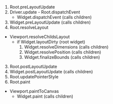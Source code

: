 1. Root.preLayoutUpdate
  1. Driver.update
    - Root.dispatchEvent
      - Widget.dispatchEvent (calls children)
  2. Widget.preLayoutUpdate (calls children)
2. Root.resolveLayout
  - Viewport.resolveChildsLayout
    - if Widget.layoutDirty (root widget)
      1. Widget.resolveDimensions (calls children)
      2. Widget.resolvePosition (calls children)
      3. Widget.finalizeBounds (calls children)
3. Root.postLayoutUpdate
  1. Widget.postLayoutUpdate (calls children)
  2. Root.updatePointerStyle
4. Root.paint
  - Viewport.paintToCanvas
    - Widget.paint (calls children)